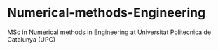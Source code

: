 # Numerical-methods-Engineering

MSc in Numerical methods in Engineering at Universitat Politecnica de Catalunya (UPC)
